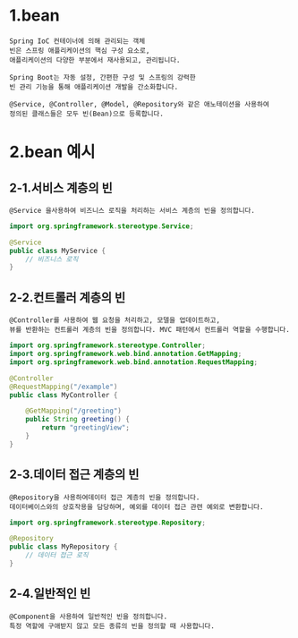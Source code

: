# 1.bean
    Spring IoC 컨테이너에 의해 관리되는 객체
    빈은 스프링 애플리케이션의 핵심 구성 요소로, 
    애플리케이션의 다양한 부분에서 재사용되고, 관리됩니다.
    
    Spring Boot는 자동 설정, 간편한 구성 및 스프링의 강력한 
    빈 관리 기능을 통해 애플리케이션 개발을 간소화합니다.
    
    @Service, @Controller, @Model, @Repository와 같은 애노테이션을 사용하여
    정의된 클래스들은 모두 빈(Bean)으로 등록합니다.


# 2.bean 예시
## 2-1.서비스 계층의 빈
    @Service 을사용하여 비즈니스 로직을 처리하는 서비스 계층의 빈을 정의합니다.
```java
import org.springframework.stereotype.Service;

@Service
public class MyService {
    // 비즈니스 로직
}
```

## 2-2.컨트롤러 계층의 빈
    @Controller를 사용하여 웹 요청을 처리하고, 모델을 업데이트하고, 
    뷰를 반환하는 컨트롤러 계층의 빈을 정의합니다. MVC 패턴에서 컨트롤러 역할을 수행합니다.

```java
import org.springframework.stereotype.Controller;
import org.springframework.web.bind.annotation.GetMapping;
import org.springframework.web.bind.annotation.RequestMapping;

@Controller
@RequestMapping("/example")
public class MyController {

    @GetMapping("/greeting")
    public String greeting() {
        return "greetingView";
    }
}
```

## 2-3.데이터 접근 계층의 빈
    @Repository을 사용하여데이터 접근 계층의 빈을 정의합니다. 
    데이터베이스와의 상호작용을 담당하며, 예외를 데이터 접근 관련 예외로 변환합니다.

```java
import org.springframework.stereotype.Repository;

@Repository
public class MyRepository {
    // 데이터 접근 로직
}
```

## 2-4.일반적인 빈
    @Component을 사용하여 일반적인 빈을 정의합니다. 
    특정 역할에 구애받지 않고 모든 종류의 빈을 정의할 때 사용합니다.


